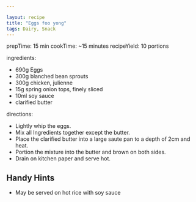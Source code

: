 ```yaml
---

layout: recipe
title: "Eggs foo yong"
tags: Dairy, Snack
---
```


prepTime: 15 min
cookTime: ~15 minutes
recipeYield: 10 portions

ingredients:
- 690g Eggs
- 300g blanched bean sprouts
- 300g chicken, julienne
- 15g spring onion tops, finely sliced
- 10ml soy sauce
- clarified butter

directions:
- Lightly whip the eggs.
- Mix all Ingredients together except the butter.
- Place the clarified butter into a large saute pan to a depth of 2cm and heat.
- Portion the mixture into the butter and brown on both sides.
- Drain on kitchen paper and serve hot.

## Handy Hints

- May be served on hot rice with soy sauce
